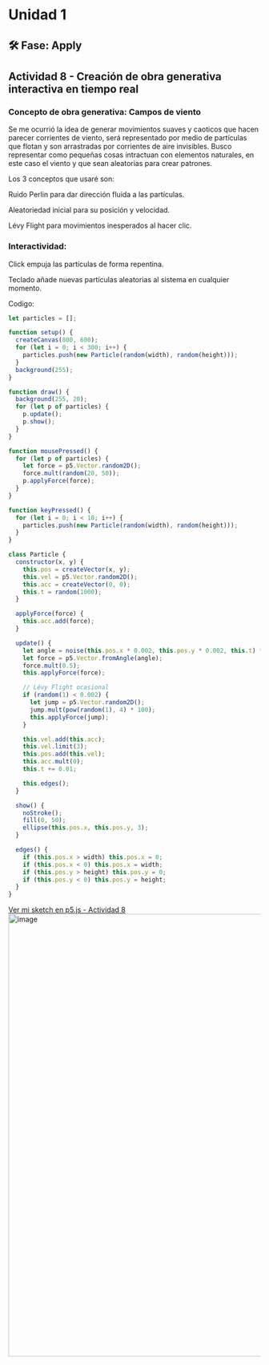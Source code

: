 # Unidad 1

## 🛠 Fase: Apply

## Actividad 8 - Creación de obra generativa interactiva en tiempo real

### Concepto de obra generativa: Campos de viento

Se me ocurrió la idea de generar movimientos suaves y caoticos que hacen parecer corrientes de viento, será representado por medio de partículas que flotan y son arrastradas por corrientes de aire invisibles. Busco representar como pequeñas cosas intractuan con elementos naturales, en este caso el viento y que sean aleatorias para crear patrones.

Los 3 conceptos que usaré son:

Ruido Perlin para dar dirección fluida a las partículas.

Aleatoriedad inicial para su posición y velocidad.

Lévy Flight para movimientos inesperados al hacer clic.

### Interactividad:

Click empuja las partículas de forma repentina.

Teclado añade nuevas partículas aleatorias al sistema en cualquier momento.

Codigo: 

```Javascript
let particles = [];

function setup() {
  createCanvas(800, 600);
  for (let i = 0; i < 300; i++) {
    particles.push(new Particle(random(width), random(height)));
  }
  background(255);
}

function draw() {
  background(255, 20);
  for (let p of particles) {
    p.update();
    p.show();
  }
}

function mousePressed() {
  for (let p of particles) {
    let force = p5.Vector.random2D();
    force.mult(random(20, 50));
    p.applyForce(force);
  }
}

function keyPressed() {
  for (let i = 0; i < 10; i++) {
    particles.push(new Particle(random(width), random(height)));
  }
}

class Particle {
  constructor(x, y) {
    this.pos = createVector(x, y);
    this.vel = p5.Vector.random2D();
    this.acc = createVector(0, 0);
    this.t = random(1000);
  }

  applyForce(force) {
    this.acc.add(force);
  }

  update() {
    let angle = noise(this.pos.x * 0.002, this.pos.y * 0.002, this.t) * TWO_PI * 4;
    let force = p5.Vector.fromAngle(angle);
    force.mult(0.5);
    this.applyForce(force);

    // Lévy Flight ocasional
    if (random(1) < 0.002) {
      let jump = p5.Vector.random2D();
      jump.mult(pow(random(1), 4) * 100);
      this.applyForce(jump);
    }

    this.vel.add(this.acc);
    this.vel.limit(3);
    this.pos.add(this.vel);
    this.acc.mult(0);
    this.t += 0.01;

    this.edges();
  }

  show() {
    noStroke();
    fill(0, 50);
    ellipse(this.pos.x, this.pos.y, 3);
  }

  edges() {
    if (this.pos.x > width) this.pos.x = 0;
    if (this.pos.x < 0) this.pos.x = width;
    if (this.pos.y > height) this.pos.y = 0;
    if (this.pos.y < 0) this.pos.y = height;
  }
}
```
[Ver mi sketch en p5.js - Actividad 8](https://editor.p5js.org/NicolasQ455359/sketches/PMaaKLjFS)
<img width="1868" height="883" alt="image" src="https://github.com/user-attachments/assets/70630d3f-6c31-4a66-bbcc-45f1b40a66c7" />




